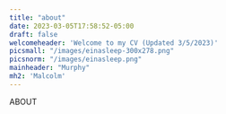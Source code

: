 ```yaml
---
title: "about"
date: 2023-03-05T17:58:52-05:00
draft: false
welcomeheader: 'Welcome to my CV (Updated 3/5/2023)'
picsmall: "/images/einasleep-300x278.png"
picsnorm: "/images/einasleep.png"
mainheader: "Murphy"
mh2: 'Malcolm'
---
```

ABOUT